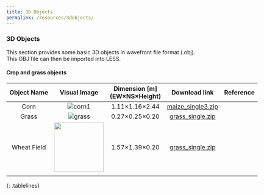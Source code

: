 ```yaml
---
title: 3D Objects
permalink: /resources/3dobjects/
---
```


### 3D Objects

This section provides some basic 3D objects in wavefront file format (.obj). This OBJ file can then be imported into LESS.

#### Crop and grass objects

<style>
table{
        width:900px;
        }
 .tablelines td img{
       padding:5px;
        }
.table thead tr th {
    vertical-align: middle;
}
.table tbody tr td {
    vertical-align: middle;
}
</style>

|Object Name|Visual Image|Dimension [m] <br/> (EW×NS×Height)|Download link|Reference|
|:-------------:|:-------------:|:-------------:|:-------------:|:-------------:|
|Corn|![corn1](https://user-images.githubusercontent.com/1770654/191771751-e994b375-c195-4685-b961-10d9889ae6b4.png)|1.11×1.16×2.44|[maize_single3.zip](Attachments/3dobjects/maize_single3.zip)||
|Grass|![grass](https://user-images.githubusercontent.com/1770654/191773100-53a1790b-9558-4386-9625-4b41f6fbe596.png)|0.27×0.25×0.20|[grass_single.zip](Attachments/3dobjects/grass_single.zip)||
|Wheat Field|<img src="https://github.com/jianboqi/jianboqi.github.io/assets/1770654/d3569b8c-17f6-4f3a-8b9e-19476dd1f635" width="130px"></img>|1.57×1.39×0.20|[grass_single.zip](Attachments/3dobjects/wheat_field.zip)||
||||||
{: .tablelines}
